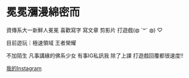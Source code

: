 # 冕冕瀰漫綿密而

資傳系大一新鮮人冕冕
喜歡寫字 寫文章 剪影片 打遊戲(◍︎ ´꒳` ◍︎) ♡

目前遊玩｜極速領域 王者榮耀

不加陌生 凡事講緣的佛系少女
有事IG私訊我 除了上課 打遊戲回覆都很速度!!

[我的Instagram](https://www.youtube.com/channel/UCrcTTnd9ppUeOviBbQRBTpg/featured)

